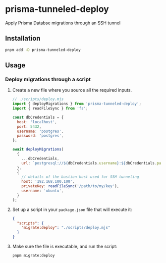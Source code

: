 # prisma-tunneled-deploy

Apply Prisma Databse migrations through an SSH tunnel

## Installation

```sh
pnpm add -D prisma-tunneled-deploy
```

## Usage

### Deploy migrations through a script

1. Create a new file where you source all the required inputs.

   ```mjs
   // ./scripts/deploy.mjs
   import { deployMigrations } from 'prisma-tunneled-deploy';
   import { readFileSync } from 'fs';

   const dbCredentials = {
     host: 'localhost',
     port: 5432,
     username: 'postgres',
     password: 'postgres',
   };

   await deployMigrations(
     {
       ...dbCredentials,
       url: `postgresql://${dbCredentials.username}:${dbCredentials.password}@${dbCredentials.host}:${dbCredentials.port}`,
     },
     {
       // details of the bastion host used for SSH tunneling
       host: '192.168.100.100',
       privateKey: readFileSync('/path/to/my/key'),
       username: 'ubuntu',
     }
   );
   ```

1. Set up a script in your `package.json` file that will execute it:

   ```json
   {
     "scripts": {
       "migrate:deploy": "./scripts/deploy.mjs"
     }
   }
   ```

1. Make sure the file is executable, and run the script:

   ```sh
   pnpm migrate:deploy
   ```
